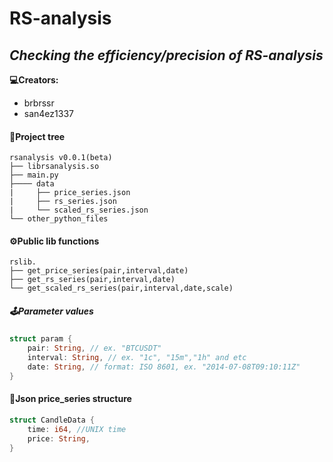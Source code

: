 # RS-analysis
***Checking the efficiency/precision of RS-analysis***
--
**💻Creators:**
- brbrssr
- san4ez1337
#### 🌲Project tree
```
rsanalysis v0.0.1(beta)
├── librsanalysis.so
├── main.py
├──── data
|     ├── price_series.json
|     ├── rs_series.json
|     └── scaled_rs_series.json
└── other_python_files
```
#### ⚙️Public lib functions
```
rslib.
├── get_price_series(pair,interval,date)
├── get_rs_series(pair,interval,date)
└── get_scaled_rs_series(pair,interval,date,scale)
```
##### 🕹Parameter values
```Rust
struct param {
	pair: String, // ex. "BTCUSDT"
	interval: String, // ex. "1c", "15m","1h" and etc
	date: String, // format: ISO 8601, ex. "2014-07-08T09:10:11Z"
}
```
#### 🧮Json price_series structure
``` Rust
struct CandleData {
    time: i64, //UNIX time
    price: String,
}
```
